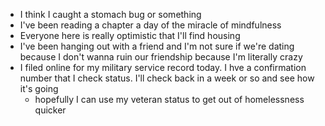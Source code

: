 *   I think I caught a stomach bug or something
*   I've been reading a chapter a day of the miracle of mindfulness
*   Everyone here is really optimistic that I'll find housing
*   I've been hanging out with a friend and I'm not sure if we're dating because I don't wanna ruin our friendship because I'm literally crazy
*   I filed online for my military service record today. I hve a confirmation number that I check status. I'll check back in a week or so and see how it's going
    *   hopefully I can use my veteran status to get out of homelessness quicker